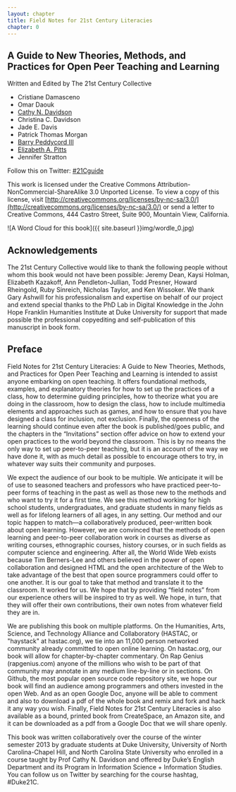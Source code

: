 ```yaml
---
layout: chapter
title: Field Notes for 21st Century Literacies
chapter: 0
---
```


A Guide to New Theories, Methods, and Practices for Open Peer Teaching and Learning
-----------------------------------------------------------------------------------


Written and Edited by The 21st Century Collective
 * Cristiane Damasceno
 * Omar Daouk
 * [Cathy N. Davidson](http://twitter.com/cathyndavidson)
 * Christina C. Davidson
 * Jade E. Davis
 * Patrick Thomas Morgan
 * [Barry Peddycord III](http://isharacomix.org)
 * [Elizabeth A. Pitts](http://twitter.com/elizabethapitts)
 * Jennifer Stratton

Follow this on Twitter: [#21Cguide](https://twitter.com/search?q=%2321cguide&src=hash)

This work is licensed under the Creative Commons
Attribution-NonCommercial-ShareAlike 3.0 Unported License. To view a copy of
this license, visit [http://creativecommons.org/licenses/by-nc-sa/3.0/](http://creativecommons.org/licenses/by-nc-sa/3.0/)
or send a letter to Creative Commons, 444 Castro Street, Suite 900, Mountain View,
California.

![A Word Cloud for this book]({{ site.baseurl }}img/wordle_0.jpg)


Acknowledgements
----------------
The 21st Century Collective would like to thank the following people without whom this book would not have been possible: Jeremy Dean, Kaysi Holman, Elizabeth Kazakoff, Ann Pendleton-Jullian, Todd Presner, Howard Rheingold, Ruby Sinreich, Nicholas Taylor, and Ken Wissoker. We thank Gary Ashwill for his professionalism and expertise on behalf of our project and extend special thanks to the PhD Lab in Digital Knowledge in the John Hope Franklin Humanities Institute at Duke University for support that made possible the professional copyediting and self-publication of this manuscript in book form.

 

Preface
-------
Field Notes for 21st Century Literacies: A Guide to New Theories, Methods, and Practices for Open Peer Teaching and Learning is intended to assist anyone embarking on open teaching. It offers foundational methods, examples, and explanatory theories for how to set up the practices of a class, how to determine guiding principles, how to theorize what you are doing in the classroom, how to design the class, how to include multimedia elements and approaches such as games, and how to ensure that you have designed a class for inclusion, not exclusion. Finally, the openness of the learning should continue even after the book is published/goes public, and the chapters in the “Invitations” section offer advice on how to extend your open practices to the world beyond the classroom. This is by no means the only way to set up peer-to-peer teaching, but it is an account of the way we have done it, with as much detail as possible to encourage others to try, in whatever way suits their community and purposes.

We expect the audience of our book to be multiple. We anticipate it will be of use to seasoned teachers and professors who have practiced peer-to-peer forms of teaching in the past as well as those new to the methods and who want to try it for a first time. We see this method working for high school students, undergraduates, and graduate students in many fields as well as for lifelong learners of all ages, in any setting. Our method and our topic happen to match—a collaboratively produced, peer-written book about open learning. However, we are convinced that the methods of open learning and peer-to-peer collaboration work in courses as diverse as writing courses, ethnographic courses, history courses, or in such fields as computer science and engineering. After all, the World Wide Web exists because Tim Berners-Lee and others believed in the power of open collaboration and designed HTML and the open architecture of the Web to take advantage of the best that open source programmers could offer to one another. It is our goal to take that method and translate it to the classroom. It worked for us. We hope that by providing “field notes” from our experience others will be inspired to try as well. We hope, in turn, that they will offer their own contributions, their own notes from whatever field they are in.

We are publishing this book on multiple platforms. On the Humanities, Arts, Science, and Technology Alliance and Collaboratory (HASTAC, or "haystack" at hastac.org), we tie into an 11,000 person networked community already committed to open online learning. On hastac.org, our book will allow for chapter-by-chapter commentary. On Rap Genius (rapgenius.com) anyone of the millions who wish to be part of that community may annotate in any medium line-by-line or in sections. On Github, the most popular open source code repository site, we hope our book will find an audience among programmers and others invested in the open Web. And as an open Google Doc, anyone will be able to comment and also to download a pdf of the whole book and remix and fork and hack it any way you wish. Finally, Field Notes for 21st Century Literacies is also available as a bound, printed book from CreateSpace, an Amazon site, and it can be downloaded as a pdf from a Google Doc that we will share openly.

This book was written collaboratively over the course of the winter semester 2013 by graduate students at Duke University, University of North Carolina-Chapel Hill, and North Carolina State University who enrolled in a course taught by Prof Cathy N. Davidson and offered by Duke’s English Department and its Program in Information Science + Information Studies. You can follow us on Twitter by searching for the course hashtag, #Duke21C.

